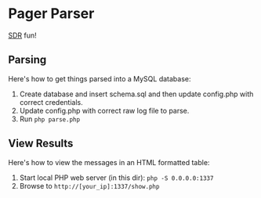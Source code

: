 # Pager Parser

[SDR](https://en.wikipedia.org/wiki/Software-defined_radio) fun! 

## Parsing

Here's how to get things parsed into a MySQL database:

1. Create database and insert schema.sql and then update config.php with correct credentials.
2. Update config.php with correct raw log file to parse.
3. Run `php parse.php`

## View Results

Here's how to view the messages in an HTML formatted table:

1. Start local PHP web server (in this dir): `php -S 0.0.0.0:1337`
2. Browse to `http://[your_ip]:1337/show.php`
